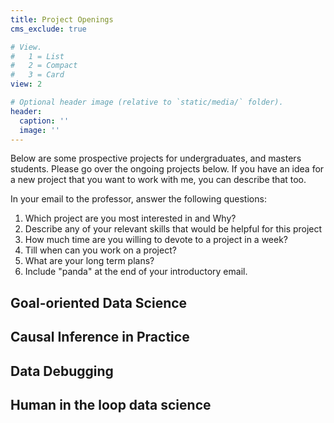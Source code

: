 ```yaml
---
title: Project Openings
cms_exclude: true

# View.
#   1 = List
#   2 = Compact
#   3 = Card
view: 2

# Optional header image (relative to `static/media/` folder).
header:
  caption: ''
  image: ''
---
```


Below are some prospective projects for undergraduates, and masters students. Please go over the ongoing projects below. If you have an idea for a new project that you want to work with me, you can describe that too. <br>

In your email to the professor, answer the following questions:<br>

1. Which project are you most interested in and Why?
2. Describe any of your relevant skills that would be helpful for this project
3. How much time are you willing to devote to a project in a week?
4. Till when can you work on a project?
5. What are your long term plans? 
6. Include "panda" at the end of your introductory email.

<h2>Goal-oriented Data Science</h2>

<h2>Causal Inference in Practice</h2>

<h2>Data Debugging</h2>

<h2>Human in the loop data science </h2>

